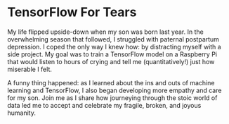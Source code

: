 # TensorFlow For Tears

My life flipped upside-down when my son was born last year. In the overwhelming season that followed, I struggled with paternal postpartum depression. I coped the only way I knew how: by distracting myself with a side project. My goal was to train a TensorFlow model on a Raspberry Pi that would listen to hours of crying and tell me (quantitatively!) just how miserable I felt.

A funny thing happened: as I learned about the ins and outs of machine learning and TensorFlow, I also began developing more empathy and care for my son. Join me as I share how journeying through the stoic world of data led me to accept and celebrate my fragile, broken, and joyous humanity.
